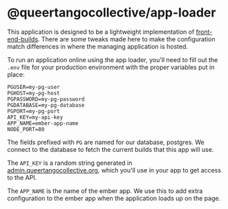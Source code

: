 # @queertangocollective/app-loader

This application is designed to be a lightweight implementation of [front-end-builds](https://github.com/tedconf/front_end_builds). There are some tweaks made here to make the configuration match differences in where the managing application is hosted.

To run an application online using the app loader, you'll need to fill out the `.env` file for your production environment with the proper variables put in place:

```
PGUSER=my-pg-user
PGHOST=my-pg-host
PGPASSWORD=my-pg-password
PGDATABASE=my-pg-database
PGPORT=my-pg-port
API_KEY=my-api-key
APP_NAME=ember-app-name
NODE_PORT=80
```

The fields prefixed with `PG` are named for our database, postgres. We connect to the database to fetch the current builds that this app will use.

The `API_KEY` is a random string generated in [admin.queertangocollective.org](https://admin.queertangocollective.org), which you'll use in your app to get access to the API.

The `APP_NAME` is the name of the ember app. We use this to add extra configuration to the ember app when the application loads up on the page.
